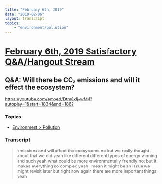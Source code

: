 ```yaml
---
title: "February 6th, 2019"
date: "2019-02-06"
layout: transcript
topics: 
    - "environment/pollution"
---
```

# [February 6th, 2019 Satisfactory Q&A/Hangout Stream](../2019-02-06.md)
## Q&A: Will there be CO₂ emissions and will it effect the ecosystem?
https://youtube.com/embed/Dtm6xIj-wM4?autoplay=1&start=1834&end=1862
### Topics
* [Environment > Pollution](../topics/environment/pollution.md)

### Transcript

> emissions and will affect the ecosystems
> no but we really thought about that we
> did yeah like different different types
> of energy winning and such yeah what
> could be more environmentally friendly
> not but it makes everything so complex
> yeah I mean it might be an issue we
> might revisit later but right now again
> there are more important things yeah

